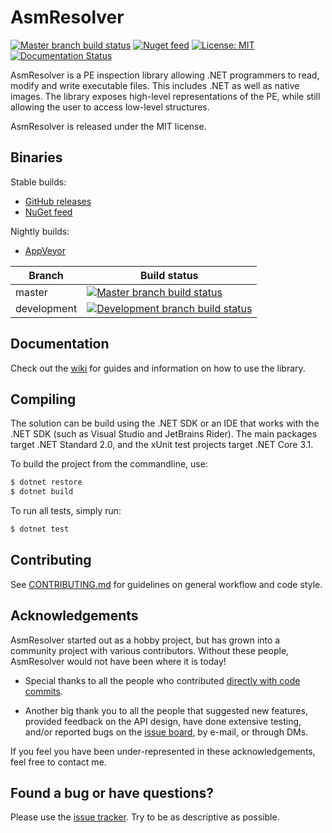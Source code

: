 AsmResolver
===========

 [![Master branch build status](https://img.shields.io/appveyor/ci/Washi1337/AsmResolver/master.svg)](https://ci.appveyor.com/project/Washi1337/asmresolver/branch/master) [![Nuget feed](https://img.shields.io/nuget/v/AsmResolver.svg)](https://www.nuget.org/packages/AsmResolver/)  [![License: MIT](https://img.shields.io/badge/License-MIT-yellow.svg)](https://opensource.org/licenses/MIT) [![Documentation Status](https://readthedocs.org/projects/asmresolver/badge/?version=latest)](https://asmresolver.readthedocs.io/en/latest/?badge=latest)

AsmResolver is a PE inspection library allowing .NET programmers to read, modify and write executable files. This includes .NET as well as native images. The library exposes high-level representations of the PE, while still allowing the user to access low-level structures.

AsmResolver is released under the MIT license.


Binaries
--------

Stable builds:

- [GitHub releases](https://github.com/Washi1337/AsmResolver/releases)
- [NuGet feed](https://www.nuget.org/packages/AsmResolver/)

Nightly builds:

- [AppVeyor](https://ci.appveyor.com/project/Washi1337/asmresolver/build/artifacts)

| Branch | Build status |
|--------|--------|
| master | [![Master branch build status](https://img.shields.io/appveyor/ci/Washi1337/AsmResolver/master.svg)](https://ci.appveyor.com/project/Washi1337/asmresolver/branch/master) |
| development | [![Development branch build status](https://img.shields.io/appveyor/ci/Washi1337/AsmResolver/development.svg)](https://ci.appveyor.com/project/Washi1337/asmresolver/branch/development)


Documentation
-------------
Check out the [wiki](https://asmresolver.readthedocs.org/) for guides and information on how to use the library.


Compiling
---------

The solution can be build using the .NET SDK or an IDE that works with the .NET SDK (such as Visual Studio and JetBrains Rider). The main packages target .NET Standard 2.0, and the xUnit test projects target .NET Core 3.1.

To build the project from the commandline, use:
```bash
$ dotnet restore
$ dotnet build
```

To run all tests, simply run:
```bash
$ dotnet test
```


Contributing
------------
See [CONTRIBUTING.md](CONTRIBUTING.md) for guidelines on general workflow and code style.


Acknowledgements
----------------

AsmResolver started out as a hobby project, but has grown into a community project with various contributors. Without these people, AsmResolver would not have been where it is today!

- Special thanks to all the people who contributed [directly with code commits](https://github.com/Washi1337/AsmResolver/graphs/contributors).

- Another big thank you to all the people that suggested new features, provided feedback on the API design, have done extensive testing, and/or reported bugs on the [issue board](https://github.com/Washi1337/AsmResolver/issues), by e-mail, or through DMs. 

If you feel you have been under-represented in these acknowledgements, feel free to contact me.


Found a bug or have questions?
------------------------------
Please use the [issue tracker](https://github.com/Washi1337/AsmResolver/issues). Try to be as descriptive as possible.

